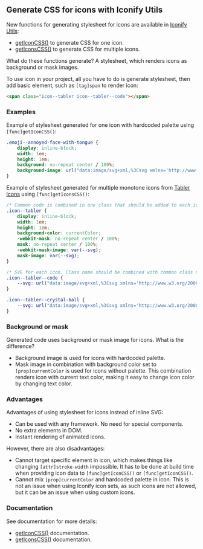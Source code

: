 ## Generate CSS for icons with Iconify Utils

New functions for generating stylesheet for icons are available in [Iconify Utils](/docs/tools/utils/):

-   [getIconCSS()](/docs/tools/utils/get-icon-css.html) to generate CSS for one icon.
-   [getIconsCSS()](/docs/tools/utils/get-icons-css.html) to generate CSS for multiple icons.

What do these functions generate? A stylesheet, which renders icons as background or mask images.

To use icon in your project, all you have to do is generate stylesheet, then add basic element, such as `[tag]span` to render icon:

```html
<span class="icon--tabler icon--tabler--code"></span>
```

### Examples

Example of stylesheet generated for one icon with hardcoded palette using `[func]getIconCSS()`:

```css
.emoji--annoyed-face-with-tongue {
	display: inline-block;
	width: 1em;
	height: 1em;
	background: no-repeat center / 100%;
	background-image: url("data:image/svg+xml,%3Csvg xmlns='http://www.w3.org/2000/svg' viewBox='0 0 72 72' width='72' height='72'%3E%3Cpath fill='%23fcea2b' d='M36.2 13.3A22.8 22.8 0 1 0 59 36.1a22.79 22.79 0 0 0-22.8-22.8Z'/%3E%3Cpath fill='%23ea5a47' d='M40.5 41.7c-1.8 4.3-2 6-5.5 8.9c-5.6 4.8-7.6-4.1-5.7-8.9Z'/%3E%3Cg fill='none' stroke='%23000'%3E%3Ccircle cx='36' cy='36' r='23' stroke-miterlimit='10' stroke-width='2'/%3E%3Cpath stroke-miterlimit='10' stroke-width='2' d='M40.5 42.25c-1.8 5.8-6 10.7-9 9.8s-4-4.9-2.3-10.8'/%3E%3Cpath stroke-linecap='round' stroke-linejoin='round' stroke-width='2.001' d='M46.8 39.7a4 4 0 0 0 0 6m-23-3c2.3-.8 6.8-1 10.5-1s8.3.2 10.5 1'/%3E%3Cpath stroke-linecap='round' stroke-miterlimit='10' stroke-width='2' d='M48.9 32.4a4.7 4.7 0 0 0-8.6 0m-8.6 0a4.7 4.7 0 0 0-8.6 0'/%3E%3C/g%3E%3C/svg%3E");
}
```

Example of stylesheet generated for multiple monotone icons from [Tabler Icons](https://icon-sets.iconify.design/tabler/) using `[func]getIconsCSS()`:

```css
/* Common code is combined in one class that should be added to each icon */
.icon--tabler {
	display: inline-block;
	width: 1em;
	height: 1em;
	background-color: currentColor;
	-webkit-mask: no-repeat center / 100%;
	mask: no-repeat center / 100%;
	-webkit-mask-image: var(--svg);
	mask-image: var(--svg);
}

/* SVG for each icon. Class name should be combined with common class name used above */
.icon--tabler--code {
	--svg: url("data:image/svg+xml,%3Csvg xmlns='http://www.w3.org/2000/svg' viewBox='0 0 24 24' width='24' height='24'%3E%3Cpath fill='none' stroke='%23000' stroke-linecap='round' stroke-linejoin='round' stroke-width='2' d='m7 8l-4 4l4 4m10-8l4 4l-4 4M14 4l-4 16'/%3E%3C/svg%3E");
}

.icon--tabler--crystal-ball {
	--svg: url("data:image/svg+xml,%3Csvg xmlns='http://www.w3.org/2000/svg' viewBox='0 0 24 24' width='24' height='24'%3E%3Cg fill='none' stroke='%23000' stroke-linecap='round' stroke-linejoin='round' stroke-width='2'%3E%3Cpath d='M6.73 17.018a8 8 0 1 1 10.54 0'/%3E%3Cpath d='M5 19a2 2 0 0 0 2 2h10a2 2 0 1 0 0-4H7a2 2 0 0 0-2 2zm6-12a3 3 0 0 0-3 3'/%3E%3C/g%3E%3C/svg%3E");
}
```

### Background or mask

Generated code uses background or mask image for icons. What is the difference?

-   Background image is used for icons with hardcoded palette.
-   Mask image in combination with background color set to `[prop]currentColor` is used for icons without palette. This combination renders icon with current text color, making it easy to change icon color by changing text color.

### Advantages

Advantages of using stylesheet for icons instead of inline SVG:

-   Can be used with any framework. No need for special components.
-   No extra elements in DOM.
-   Instant rendering of animated icons.

However, there are also disadvantages:

-   Cannot target specific element in icon, which makes things like changing `[attr]stroke-width` impossible. It has to be done at build time when providing icon data to `[func]getIconCSS()` or `[func]getIconCSS()`.
-   Cannot mix `[prop]currentColor` and hardcoded palette in icon. This is not an issue when using Iconify icon sets, as such icons are not allowed, but it can be an issue when using custom icons.

### Documentation

See documentation for more details:

-   [getIconCSS()](/docs/tools/utils/get-icon-css.html) documentation.
-   [getIconsCSS()](/docs/tools/utils/get-icons-css.html) documentation.
